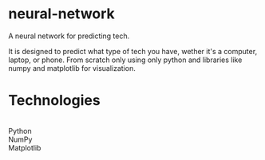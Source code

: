 # neural-network
A neural network for predicting tech.

It is designed to predict what type of tech you have, wether it's a computer, laptop, or phone. From scratch only using only python and libraries like numpy and matplotlib for visualization.

# Technologies
<br>Python
<br>NumPy
<br>Matplotlib
